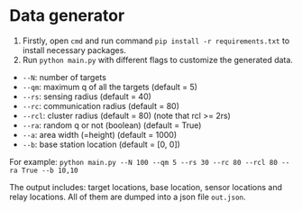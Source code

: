 # Data generator

1. Firstly, open `cmd` and run command `pip install -r requirements.txt` to install necessary packages.
2. Run `python main.py` with different flags to customize the generated data.
- `--N`: number of targets
- `--qm`: maximum q of all the targets (default = 5)
- `--rs`: sensing radius (default = 40)
- `--rc`: communication radius (default = 80)
- `--rcl`: cluster radius (default = 80) (note that rcl >= 2rs)
- `--ra`: random q or not (boolean) (default = True)
- `--a`: area width (=height) (default = 1000)
- `--b`: base station location (default = [0, 0])

For example: `python main.py --N 100 --qm 5 --rs 30 --rc 80 --rcl 80 --ra True --b 10,10`

The output includes: target locations, base location, sensor locations and relay locations. All of them are dumped into a json file `out.json`.
